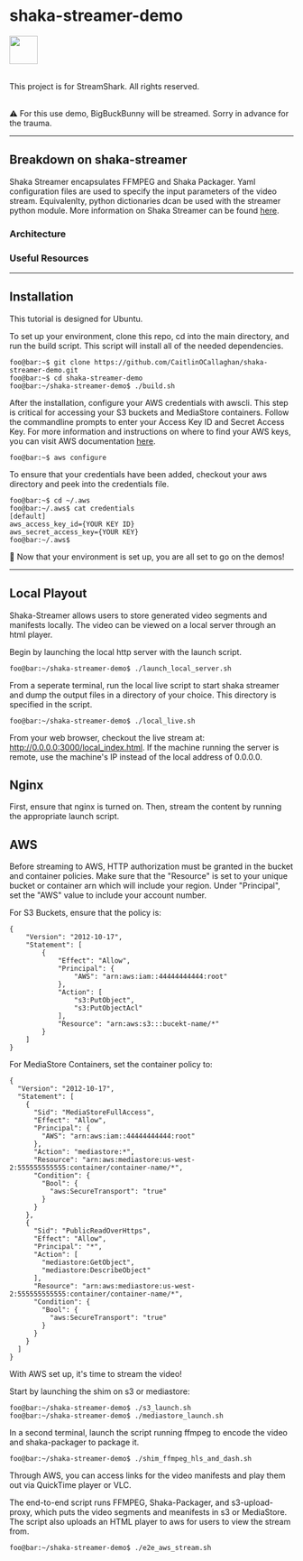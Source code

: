 # shaka-streamer-demo

<img src="https://cdn.streamshark.io/wp-content/uploads/2019/03/streamshark-dark-horizontal.svg" height="50" >

\
This project is for StreamShark. All rights reserved.

\
⚠️ For this use demo, BigBuckBunny will be streamed. Sorry in advance for the trauma.

------

## Breakdown on shaka-streamer
Shaka Streamer encapsulates FFMPEG and Shaka Packager. Yaml configuration files are used to specify the input parameters of the video stream. Equivalenlty, python dictionaries dcan be used with the streamer python module. More information on Shaka Streamer can be found [here](https://github.com/google/shaka-streamer).

### Architecture


### Useful Resources

------

## Installation
This tutorial is designed for Ubuntu. 

To set up your environment, clone this repo, cd into the main directory, and run the build script. This script will install all of the needed dependencies. 

```console
foo@bar:~$ git clone https://github.com/CaitlinOCallaghan/shaka-streamer-demo.git 
foo@bar:~$ cd shaka-streamer-demo 
foo@bar:~/shaka-streamer-demo$ ./build.sh
```

After the installation, configure your AWS credentials with awscli. This step is critical for accessing your S3 buckets and MediaStore containers. Follow the commandline prompts to enter your Access Key ID and Secret Access Key. For more information and instructions on where to find your AWS keys, you can visit AWS documentation [here](https://docs.aws.amazon.com/cli/latest/userguide/cli-configure-quickstart.html). 

```console
foo@bar:~$ aws configure
```

To ensure that your credentials have been added, checkout your aws directory and peek into the credentials file. 

```console
foo@bar:~$ cd ~/.aws
foo@bar:~/.aws$ cat credentials
[default]
aws_access_key_id={YOUR KEY ID}
aws_secret_access_key={YOUR KEY}
foo@bar:~/.aws$

```

🎉 Now that your environment is set up, you are all set to go on the demos!

------

## Local Playout
Shaka-Streamer allows users to store generated video segments and manifests locally. The video can be viewed on a local server through an html player. 

Begin by launching the local http server with the launch script.

```console
foo@bar:~/shaka-streamer-demo$ ./launch_local_server.sh
```

From a seperate terminal, run the local live script to start shaka streamer and dump the output files in a directory of your choice. This directory is specified in the script.  

```console
foo@bar:~/shaka-streamer-demo$ ./local_live.sh
```

From your web browser, checkout the live stream at: http://0.0.0.0:3000/local_index.html. If the machine running the server is remote, use the machine's IP instead of the local address of 0.0.0.0.

## Nginx
First, ensure that nginx is turned on. Then, stream the content by running the appropriate launch script. 

## AWS 
Before streaming to AWS, HTTP authorization must be granted in the bucket and container policies. Make sure that the "Resource" is set to your unique bucket or container arn which will include your region. Under "Principal", set the "AWS" value to include your account number.  

For S3 Buckets, ensure that the policy is: 

```
{
    "Version": "2012-10-17",
    "Statement": [
        {
            "Effect": "Allow",
            "Principal": {
                "AWS": "arn:aws:iam::44444444444:root"
            },
            "Action": [
                "s3:PutObject",
                "s3:PutObjectAcl"
            ],
            "Resource": "arn:aws:s3:::bucekt-name/*"
        }
    ]
}
```

For MediaStore Containers, set the container policy to: 
```
{
  "Version": "2012-10-17",
  "Statement": [
    {
      "Sid": "MediaStoreFullAccess",
      "Effect": "Allow",
      "Principal": {
        "AWS": "arn:aws:iam::44444444444:root"
      },
      "Action": "mediastore:*",
      "Resource": "arn:aws:mediastore:us-west-2:555555555555:container/container-name/*",
      "Condition": {
        "Bool": {
          "aws:SecureTransport": "true"
        }
      }
    },
    {
      "Sid": "PublicReadOverHttps",
      "Effect": "Allow",
      "Principal": "*",
      "Action": [
        "mediastore:GetObject",
        "mediastore:DescribeObject"
      ],
      "Resource": "arn:aws:mediastore:us-west-2:555555555555:container/container-name/*",
      "Condition": {
        "Bool": {
          "aws:SecureTransport": "true"
        }
      }
    }
  ]
}
```

With AWS set up, it's time to stream the video! 

Start by launching the shim on s3 or mediastore: 
```console
foo@bar:~/shaka-streamer-demo$ ./s3_launch.sh
foo@bar:~/shaka-streamer-demo$ ./mediastore_launch.sh
```

In a second terminal, launch the script running ffmpeg to encode the video and shaka-packager to package it. 

```console
foo@bar:~/shaka-streamer-demo$ ./shim_ffmpeg_hls_and_dash.sh
```

Through AWS, you can access links for the video manifests and play them out via QuickTime player or VLC. 

The end-to-end script runs FFMPEG, Shaka-Packager, and s3-upload-proxy, which puts the video segments and meanifests in s3 or MediaStore. The script also uploads an HTML player to aws for users to view the stream from. 
```console
foo@bar:~/shaka-streamer-demo$ ./e2e_aws_stream.sh
```

